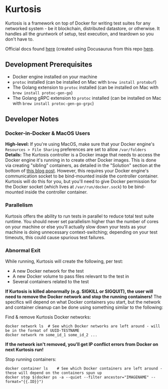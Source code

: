 Kurtosis
========
Kurtosis is a framework on top of Docker for writing test suites for any networked system - be it blockchain, distributed datastore, or otherwise. It handles all the gruntwork of setup, test execution, and teardown so you don't have to.

Official docs found [here](https://docs.kurtosis.com) (created using Docusaurus from this repo [here](https://github.com/avenbreaks/xarchon/tree/main/docs).

Development Prerequisites
-------------------------
* Docker engine installed on your machine
* `protoc` installed (can be installed on Mac with `brew install protobuf`)
* The Golang extension to `protoc` installed (can be installed on Mac with `brew install protoc-gen-go`)
* The Golang gRPC extension to `protoc` installed (can be installed on Mac with `brew install protoc-gen-go-grpc`)

Developer Notes
---------------
### Docker-in-Docker & MacOS Users
**High-level:** If you're using MacOS, make sure that your Docker engine's `Resources > File Sharing` preferences are set to allow `/var/folders`
**Details:** The Kurtosis controller is a Docker image that needs to access the Docker engine it's running in to create other Docker images. This is done via creating "sibling" containers, as detailed in the "Solution" section at the bottom of [this blog post](https://jpetazzo.github.io/2015/09/03/do-not-use-docker-in-docker-for-ci/). However, this requires your Docker engine's communication socket to be bind-mounted inside the controller container. Kurtosis will do this for you, but you'll need to give Docker permission for the Docker socket (which lives at `/var/run/docker.sock`) to be bind-mounted inside the controller container.

### Parallelism
Kurtosis offers the ability to run tests in parallel to reduce total test suite runtime. You should never set parallelism higher than the number of cores on your machine or else you'll actually slow down your tests as your machine is doing unnecessary context-switching; depending on your test timeouts, this could cause spurious test failures.

### Abnormal Exit
While running, Kurtosis will create the following, per test:
* A new Docker network for the test
* A new Docker volume to pass files relevant to the test in
* Several containers related to the test

**If Kurtosis is killed abnormally (e.g. SIGKILL or SIGQUIT), the user will need to remove the Docker network and stop the running containers!** The specifics will depend on what Docker containers you start, but the network and container cleanup can be done using something similar to the following:

Find & remove Kurtosis Docker networks:
```
docker network ls  # See which Docker networks are left around - will be in the format of UUID-TESTNAME
docker network rm some_id_1 some_id_2 ...
```

**If the network isn't removed, you'll get IP conflict errors from Docker on next Kurtosis run!**

Stop running containers:
```
docker container ls    # See which Docker containers are left around - these will depend on the containers spun up
docker stop $(docker ps -a --quiet --filter ancestor="IMAGENAME" --format="{{.ID}}")
```
